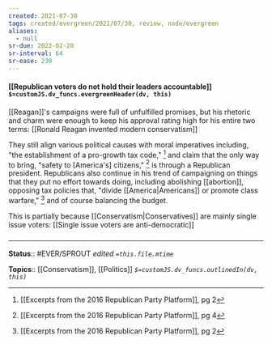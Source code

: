 ```yaml
---
created: 2021-07-30
tags: created/evergreen/2021/07/30, review, node/evergreen
aliases:
  - null
sr-due: 2022-02-20
sr-interval: 64
sr-ease: 230
---
```


#### [[Republican voters do not hold their leaders accountable]] `$=customJS.dv_funcs.evergreenHeader(dv, this)`

[[Reagan]]'s campaigns were full of unfulfilled promises, but his rhetoric and charm were enough to keep his approval rating high for his entire two terms: [[Ronald Reagan invented modern conservatism]]

They still align various political causes with moral imperatives including, "the establishment of a pro-growth tax code," [^1] and claim that the only way to bring, "safety to [America's] citizens," [^2] is through a Republican president. Republicans also continue in his trend of campaigning on things that they put no effort towards doing, including abolishing [[abortion]], opposing tax policies that, "divide [[America|Americans]] or promote class warfare," [^3] and of course balancing the budget.

This is partially because [[Conservatism|Conservatives]] are mainly single issue voters: [[Single issue voters are anti-democratic]]
### <hr class="footnote"/>

**Status**:: #EVER/SPROUT 
*edited `=this.file.mtime`*

**Topics**:: [[Conservatism]], [[Politics]]
*`$=customJS.dv_funcs.outlinedIn(dv, this)`*


[^1]: [[Excerpts from the 2016 Republican Party Platform]], pg 2
[^2]: [[Excerpts from the 2016 Republican Party Platform]], pg 4
[^3]: [[Excerpts from the 2016 Republican Party Platform]], pg 2